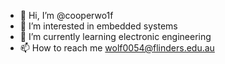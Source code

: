 - 👋 Hi, I’m @cooperwo1f
- 👀 I’m interested in embedded systems
- 🌱 I’m currently learning electronic engineering
- 📫 How to reach me wolf0054@flinders.edu.au

<!---
cooperwo1f/cooperwo1f is a ✨ special ✨ repository because its `README.md` (this file) appears on your GitHub profile.
You can click the Preview link to take a look at your changes.
--->
